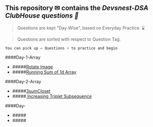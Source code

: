 ## This repository ✉ contains the *Devsnest-DSA ClubHouse questions 🚀*

> Questions are kept "Day-Wise", based on Everyday Practice. ⌛

> Questions are sorted with respect to Question Tag.

`You can pick up ✍ Questions ⚡ to practice and begin`

####Day-1-Array
- #####[Rotate Image](https://leetcode.com/problems/rotate-image/)
- #####[Running Sum of 1d Array](https://leetcode.com/problems/running-sum-of-1d-array/)

####Day-2-Array
- #####[3sumCloset](https://leetcode.com/problems/3sum-closest/)
- #####[ Increasing Triplet Subsequence](https://leetcode.com/problems/3sum-closest/)

####Day-
- #####[]()
- #####[]()



